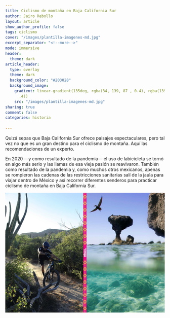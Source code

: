 ```yaml
---
title: Ciclismo de montaña en Baja California Sur
author: Jairo Rebollo
layout: article
show_author_profile: false
tags: ciclismo
cover: "/images/plantilla-imagenes-md.jpg"
excerpt_separator: "<!--more-->"
mode: immersive
header:
  theme: dark
article_header:
  type: overlay
  theme: dark
  background_color: "#203028"
  background_image:
    gradient: linear-gradient(135deg, rgba(34, 139, 87 , 0.4), rgba(139, 34, 139,
      .4))
    src: "/images/plantilla-imagenes-md.jpg"
sharing: true
comment: false
categories: historia

---
```

Quizá sepas que Baja California Sur ofrece paisajes espectaculares, pero tal vez no que es un gran destino para el ciclismo de montaña. Aquí las recomendaciones de un experto.

En 2020 —y como resultado de la pandemia— el uso de labicicleta se tornó en algo más serio y las llamas de esa vieja pasión se reavivaron. También como resultado de la pandemia y, como muchos otros mexicanos, apenas se rompieron las cadenas de las restricciones sanitarias salí de la jaula para viajar dentro de México y así recorrer diferentes senderos para practicar ciclismo de montaña en Baja California Sur.

![](/images/plantilla-imagenes-md.jpg)